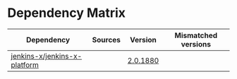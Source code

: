 # Dependency Matrix

Dependency | Sources | Version | Mismatched versions
---------- | ------- | ------- | -------------------
[jenkins-x/jenkins-x-platform](https://github.com/jenkins-x/jenkins-x-platform) |  | [2.0.1880](https://github.com/jenkins-x/jenkins-x-platform/releases/tag/v2.0.1880) | 
